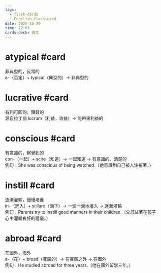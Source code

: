 ```yaml
---
tags:
  - flash-cards
  - Engslish-flash-card
date: 2025-10-29
time: 22:03
cards-deck: 英文
---
```


# atypical #card  
非典型的，反常的  
a-（否定）+ typical（典型的）→ 非典型的


# lucrative #card  
有利可圖的，賺錢的  
源自拉丁語 lucrum（利益，收益）→ 能帶來利益的

# conscious #card  
有意識的，察覺到的  
con-（一起）+ scire（知道）→ 一起知道 → 有意識的、清楚的  
例句：She was conscious of being watched.（她意識到自己被人注視著。）

# instill #card  
逐漸灌輸，慢慢培養  
in-（進入）+ stillare（滴下）→ 一滴一滴地灌入 → 逐漸灌輸  
例句：Parents try to instill good manners in their children.（父母試著在孩子心中灌輸良好的禮儀。）

# abroad #card  
在國外，海外  
a-（在）+ broad（寬廣的）→ 在寬廣之外 → 在國外  
例句：He studied abroad for three years.（他在國外留學三年。）
